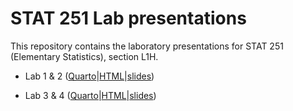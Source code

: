 
<!-- README.md is generated from README.Rmd. Please edit that file -->

# STAT 251 Lab presentations

<!-- badges: start -->
<!-- badges: end -->

This repository contains the laboratory presentations for STAT 251
(Elementary Statistics), section L1H.

- Lab 1 & 2
  ([Quarto](labs-1-2.qmd)\|[HTML](labs-1-2.html)\|[slides](https://javiermtzrdz.github.io/stat251_lab-presentations/labs-1-2#/title-slide))

- Lab 3 & 4
  ([Quarto](labs-3-4.qmd)\|[HTML](labs-3-4.html)\|[slides](https://javiermtzrdz.github.io/stat251_lab-presentations/labs-3-4#/title-slide))

